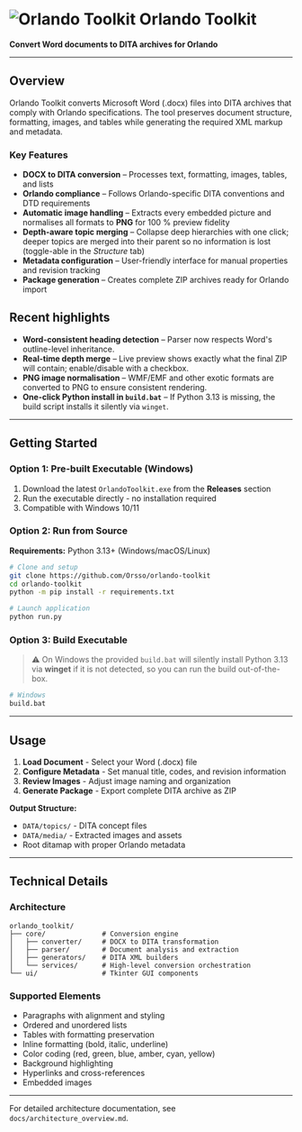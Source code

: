 # ![Orlando Toolkit](https://github.com/user-attachments/assets/15f610f5-52c0-43c3-93fc-37ae5be11d13) Orlando Toolkit

**Convert Word documents to DITA archives for Orlando**

---

## Overview

Orlando Toolkit converts Microsoft Word (.docx) files into DITA archives that comply with Orlando specifications. The tool preserves document structure, formatting, images, and tables while generating the required XML markup and metadata.

### Key Features

- **DOCX to DITA conversion** – Processes text, formatting, images, tables, and lists
- **Orlando compliance** – Follows Orlando-specific DITA conventions and DTD requirements
- **Automatic image handling** – Extracts every embedded picture and normalises all formats to **PNG** for 100 % preview fidelity
- **Depth-aware topic merging** – Collapse deep hierarchies with one click; deeper topics are merged into their parent so no information is lost (toggle-able in the *Structure* tab)
- **Metadata configuration** – User-friendly interface for manual properties and revision tracking
- **Package generation** – Creates complete ZIP archives ready for Orlando import

## Recent highlights

* **Word-consistent heading detection** – Parser now respects Word's outline-level inheritance.
* **Real-time depth merge** – Live preview shows exactly what the final ZIP will contain; enable/disable with a checkbox.
* **PNG image normalisation** – WMF/EMF and other exotic formats are converted to PNG to ensure consistent rendering.
* **One-click Python install in `build.bat`** – If Python 3.13 is missing, the build script installs it silently via `winget`.

---

## Getting Started

### Option 1: Pre-built Executable (Windows)

1. Download the latest `OrlandoToolkit.exe` from the **Releases** section
2. Run the executable directly - no installation required
3. Compatible with Windows 10/11

### Option 2: Run from Source

**Requirements:** Python 3.13+ (Windows/macOS/Linux)

```bash
# Clone and setup
git clone https://github.com/Orsso/orlando-toolkit
cd orlando-toolkit
python -m pip install -r requirements.txt

# Launch application
python run.py
```

### Option 3: Build Executable
> ⚠️ On Windows the provided `build.bat` will silently install Python 3.13 via **winget** if it is not detected, so you can run the build out-of-the-box.
```bash
# Windows
build.bat

```

---

## Usage

1. **Load Document** - Select your Word (.docx) file
2. **Configure Metadata** - Set manual title, codes, and revision information
3. **Review Images** - Adjust image naming and organization
4. **Generate Package** - Export complete DITA archive as ZIP

**Output Structure:**
- `DATA/topics/` - DITA concept files
- `DATA/media/` - Extracted images and assets
- Root ditamap with proper Orlando metadata

---

## Technical Details

### Architecture
```
orlando_toolkit/
├── core/              # Conversion engine
│   ├── converter/     # DOCX to DITA transformation
│   ├── parser/        # Document analysis and extraction
│   ├── generators/    # DITA XML builders
│   └── services/      # High-level conversion orchestration
└── ui/                # Tkinter GUI components

```

### Supported Elements
- Paragraphs with alignment and styling
- Ordered and unordered lists
- Tables with formatting preservation
- Inline formatting (bold, italic, underline)
- Color coding (red, green, blue, amber, cyan, yellow)
- Background highlighting
- Hyperlinks and cross-references
- Embedded images

---

For detailed architecture documentation, see `docs/architecture_overview.md`.

